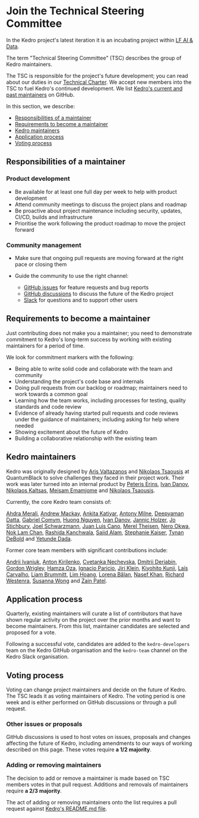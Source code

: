 # Join the Technical Steering Committee

In the Kedro project's latest iteration it is an incubating project within [LF AI & Data](https://lfaidata.foundation/).

The term "Technical Steering Committee" (TSC) describes the group of Kedro maintainers.

The TSC is responsible for the project's future development; you can read about our duties in our [Technical Charter](https://github.com/kedro-org/kedro/blob/main/kedro_technical_charter.pdf). We accept new members into the TSC to fuel Kedro's continued development. We list [Kedro's current and past maintainers](https://github.com/kedro-org/kedro/blob/main/README.md#the-humans-behind-kedro) on GitHub.

In this section, we describe:

- [Responsibilities of a maintainer](#responsibilities-of-a-maintainer)
- [Requirements to become a maintainer](#requirements-to-become-a-maintainer)
- [Kedro maintainers](#kedro-maintainers)
- [Application process](#application-process)
- [Voting process](#voting-process)

## Responsibilities of a maintainer

### Product development

 - Be available for at least one full day per week to help with product development
 - Attend community meetings to discuss the project plans and roadmap
 - Be proactive about project maintenance including security, updates, CI/CD, builds and infrastructure
 - Prioritise the work following the product roadmap to move the project forward

### Community management

- Make sure that ongoing pull requests are moving forward at the right pace or closing them
- Guide the community to use the right channel:

  - [GitHub issues](https://github.com/kedro-org/kedro/issues) for feature requests and bug reports
  - [GitHub discussions](https://github.com/kedro-org/kedro/discussions) to discuss the future of the Kedro project
  - [Slack](https://slack.kedro.org) for questions and to support other users

## Requirements to become a maintainer

Just contributing does not make you a maintainer; you need to demonstrate commitment to Kedro's long-term success by
working with existing maintainers for a period of time.

We look for commitment markers with the following:

- Being able to write solid code and collaborate with the team and community
- Understanding the project's code base and internals
- Doing pull requests from our backlog or roadmap; maintainers need to work towards a common goal
- Learning how the team works, including processes for testing, quality standards and code review
- Evidence of already having started pull requests and code reviews under the guidance of maintainers; including asking
  for help where needed
- Showing excitement about the future of Kedro
- Building a collaborative relationship with the existing team

## Kedro maintainers

Kedro was originally designed by [Aris Valtazanos](https://github.com/arisvqb) and [Nikolaos Tsaousis](https://github.com/tsanikgr) at QuantumBlack to solve challenges they faced in their project work. Their work was later turned into an internal product by [Peteris Erins](https://github.com/Pet3ris), [Ivan Danov](https://github.com/idanov), [Nikolaos Kaltsas](https://github.com/nikos-kal), [Meisam Emamjome](https://github.com/misamae) and [Nikolaos Tsaousis](https://github.com/tsanikgr).


Currently, the core Kedro team consists of:

[Ahdra Merali](https://github.com/AhdraMeraliQB),
[Andrew Mackay](https://github.com/Mackay031),
[Ankita Katiyar](https://github.com/ankatiyar),
[Antony Milne](https://github.com/AntonyMilneQB),
[Deepyaman Datta](https://github.com/deepyaman),
[Gabriel Comym](https://github.com/comym),
[Huong Nguyen](https://github.com/Huongg),
[Ivan Danov](https://github.com/idanov),
[Jannic Holzer](https://github.com/jmholzer),
[Jo Stichbury](https://github.com/stichbury),
[Joel Schwarzmann](https://github.com/datajoely),
[Juan Luis Cano](https://github.com/astrojuanlu),
[Merel Theisen](https://github.com/merelcht),
[Nero Okwa](https://github.com/NeroOkwa),
[Nok Lam Chan](https://github.com/noklam),
[Rashida Kanchwala](https://github.com/rashidakanchwala),
[Sajid Alam](https://github.com/SajidAlamQB),
[Stephanie Kaiser](https://github.com/TBD),
[Tynan DeBold](https://github.com/tynandebold) and
[Yetunde Dada](https://github.com/yetudada).

Former core team members with significant contributions include:

[Andrii Ivaniuk](https://github.com/andrii-ivaniuk),
[Anton Kirilenko](https://github.com/Flid),
[Cvetanka Nechevska](https://github.com/cvetankanechevska),
[Dmitrii Deriabin](https://github.com/dmder),
[Gordon Wrigley](https://github.com/tolomea),
[Hamza Oza](https://github.com/hamzaoza),
[Ignacio Paricio](https://github.com/ignacioparicio),
[Jiri Klein](https://github.com/jiriklein),
[Kiyohito Kunii](https://github.com/921kiyo),
[Laís Carvalho](https://github.com/laisbsc),
[Liam Brummitt](https://github.com/bru5),
[Lim Hoang](https://github.com/limdauto),
[Lorena Bălan](https://github.com/lorenabalan),
[Nasef Khan](https://github.com/nakhan98),
[Richard Westenra](https://github.com/richardwestenra),
[Susanna Wong](https://github.com/studioswong) and
[Zain Patel](https://github.com/mzjp2).


## Application process

Quarterly, existing maintainers will curate a list of contributors that have shown regular activity on the project over the prior months and want to become maintainers. From this list, maintainer candidates are selected and proposed for a vote.

Following a successful vote, candidates are added to the `kedro-developers` team on the Kedro GitHub organisation
and the `kedro-team` channel on the Kedro Slack organisation.

## Voting process

Voting can change project maintainers and decide on the future of Kedro. The TSC leads it as voting maintainers of Kedro. The voting period is one week and is either performed on GitHub discussions or through a pull request.

### Other issues or proposals

GitHub discussions is used to host votes on issues, proposals and changes affecting the future of Kedro, including amendments to our ways of working described on this page. These votes require **a 1/2 majority**.

### Adding or removing maintainers

The decision to add or remove a maintainer is made based on TSC members votes in that pull request. Additions and removals of maintainers require **a 2/3 majority**.

The act of adding or removing maintainers onto the list requires a pull request against [Kedro's README.md file](https://github.com/kedro-org/kedro/blob/main/README.md#the-humans-behind-kedro).
